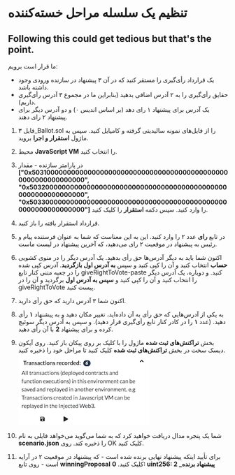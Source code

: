 # تنظیم یک سلسله مراحل خسته‌کننده

## Following this could get tedious but that's the point.

ما قرار است برویم:

- یک قرارداد رأی‌گیری را مستقر کنید که در آن ۳ پیشنهاد در سازنده ورودی وجود داشته باشد.
- حقایق رأی‌گیری را به ۲ آدرس اضافی بدهید (بنابراین ما در مجموع ۳ آدرس رأی‌گیری داریم).
- یک آدرس برای پیشنهاد ۱ رای دهد (بر اساس اندیس ۰) و دو آدرس دیگر برای پیشنهاد ۲ رای دهند.

1. فایل ۳_Ballot.sol را از فایل‌های نمونه سالیدیتی گرفته و کامپایل کنید.  سپس به ماژول **استقرار و اجرا** بروید.

2. محیط **JavaScript VM** را انتخاب کنید.

3. در پارامتر سازنده - مقدار **["0x5031000000000000000000000000000000000000000000000000000000000000", "0x5032000000000000000000000000000000000000000000000000000000000000", "0x5033000000000000000000000000000000000000000000000000000000000000"]** را وارد کنید. سپس دکمه **استقرار** را کلیک کنید.

4. قرارداد استقرار یافته را باز کنید.

5. در تابع **رای** عدد ۲ را وارد کنید.  این به این معناست که شما به عنوان فرستنده پیام و رئیس به پیشنهاد در موقعیت ۲ رای می‌دهید، که آخرین پیشنهاد در لیست ماست.

6. اکنون شما باید به دیگر آدرس‌ها حق رأی بدهید.  یک آدرس دیگر را در منوی کشویی **حساب** انتخاب کنید و آن را کپی کنید و سپس **به آدرس اول بازگردید**.  آدرس کپی شده را در جعبه متنی کنار تابع giveRightToVote-paste کنید.  و دوباره، یک آدرس دیگر را انتخاب کنید و آن را کپی کنید و **سپس به آدرس اول** برگردید و آن را در giveRightToVote پیست کنید.

7. اکنون شما ۳ آدرس دارید که حق رأی دارید.

8. به یکی از آدرس‌هایی که حق رأی به آن داده‌اید، تغییر مکان دهید و به پیشنهاد **۱** رأی دهید.  (عدد **۱** را در کادر کنار تابع رأی‌گیری قرار دهید).  و سپس به آدرس دیگر سوئیچ کرده و برای پیشنهاد **2** با آن رأی دهید.

9. بخش **تراکنش‌های ثبت شده** ماژول را با کلیک بر روی پیکان باز کنید. روی آیکون دیسک سخت در بخش **تراکنش‌های ثبت شده** کلیک کنید تا مراحل خود را ذخیره کنید.
   ![ضبط کننده](https://github.com/ethereum/remix-workshops/blob/master/Recorder/2_Record/images/recorder.png?raw=true "ضبط کننده")

10. شما یک پنجره مدال دریافت خواهید کرد که به شما می‌گوید می‌خواهد فایلی به نام **scenario.json** را ذخیره کند.  روی OK کلیک کنید.

11. برای تأیید اینکه پیشنهاد نهایی برنده شده است - که پیشنهاد در موقعیت ۲ در آرایه است - روی تابع **winningProposal** کلیک کنید. **0: uint256: پیشنهاد برنده_ 2**
